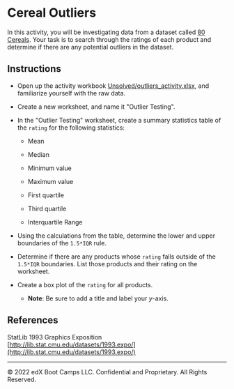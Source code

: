 # Cereal Outliers

In this activity, you will be investigating data from a dataset called [80 Cereals](http://lib.stat.cmu.edu/datasets/1993.expo/). Your task is to search through the ratings of each product and determine if there are any potential outliers in the dataset.

## Instructions

* Open up the activity workbook [Unsolved/outliers_activity.xlsx](Unsolved/outliers_activity.xlsx), and familiarize yourself with the raw data.

* Create a new worksheet, and name it "Outlier Testing".

* In the "Outlier Testing" worksheet, create a summary statistics table of the `rating` for the following statistics:

  * Mean

  * Median

  * Minimum value

  * Maximum value

  * First quartile

  * Third quartile

  * Interquartile Range

* Using the calculations from the table, determine the lower and upper boundaries of the `1.5*IQR` rule.

* Determine if there are any products whose `rating` falls outside of the `1.5*IQR` boundaries. List those products and their rating on the worksheet.

* Create a box plot of the `rating` for all products.

  * **Note**: Be sure to add a title and label your _y_-axis.

## References

StatLib 1993 Graphics Exposition [http://lib.stat.cmu.edu/datasets/1993.expo/](http://lib.stat.cmu.edu/datasets/1993.expo/)

---

© 2022 edX Boot Camps LLC. Confidential and Proprietary. All Rights Reserved.
